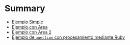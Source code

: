 # Summary

* [Ejemplo Simple](simpleexample.md)
* [Ejemplo con Area](area.md)
* [Ejemplo con Area 2](truncada.md)
* [Ejemplo de `question` con procesamiento mediante Ruby](question.md)



